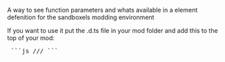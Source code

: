 A way to see function parameters and whats available in a element defenition for the sandboxels modding environment

If you want to use it put the .d.ts file in your mod folder and add this to the top of your mod:
<pre> ```js /// <reference path="./sandboxels-functions.d.ts" />```</pre>
